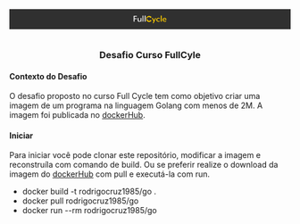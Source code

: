  <h3 align="center">
    <img align="center" alt="Logo FullCycle" src="https://raw.githubusercontent.com/RodrigoAntonioCruz/assets/main/fullcycle4.png" />
  <br><br>
  
  Desafio Curso FullCyle
</h3>

#### Contexto do Desafio

O desafio proposto no curso Full Cycle tem como objetivo criar uma imagem de um programa na linguagem Golang com menos de 2M. A imagem foi publicada no <a href="https://hub.docker.com/r/rodrigocruz1985/go" target="_blank">dockerHub</a>.


#### Iniciar

Para iniciar você pode clonar este repositório, modificar a imagem e reconstruíla com comando de build. Ou se preferir realize o download da imagem do <a href="https://hub.docker.com/r/rodrigocruz1985/go" target="_blank">dockerHub</a> com pull e executá-la com run.

<ul> 
  
   <li> docker build -t rodrigocruz1985/go .  <br> 
     
   <li> docker pull rodrigocruz1985/go  <br>
     
   <li> docker run --rm rodrigocruz1985/go  <br>
     
</ul> 

